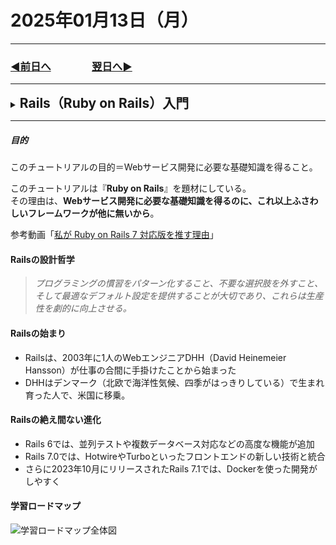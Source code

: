 # 2025年01月13日（月）

---

### [◀️前日へ](https://github.com/yuasys/chatty-journal/blob/main/2025/01/2025-01-12.md)&emsp;&emsp;&emsp;&emsp;[翌日へ▶️](https://github.com/yuasys/chatty-journal/blob/main/2025/01/2025-01-14.md)

---

<details>
  <summary><h2 style="display:inline">Rails（Ruby on Rails）入門</h2></summary>
  <p>Ruby on Rails（略称『Rails』）は、<b>プログラミング言語『Ruby』で書かれたフリーかつオープンソースのWeb開発フレームワーク</b>。<br/> 
  以下に学んだことを<b>受講生の立場で</b>メモしておく。（<a href="https://railstutorial.jp/chapters/beginning?version=7.0#cha-beginning">出典元 
  </a>）
  </p>
  <details>
    <summary><h3>第１章　ゼロからデプロイまで</h3></summary>
    <details>
        <summary><h3>はじめに</h3></summary>
    </details>
    <details>
        <summary><h3>1.1 前提知識</h3></summary>
    </details>
    <details>
      <summary><h3>1.2 さっそく動かす</h3></summary>
      <details>
        <summary><h3>1.2.1 開発環境</h3></summary>
      </details>
      <details>
        <summary><h3>1.2.2 Railsをインストールする</h3></summary>
      </details>
    </details>
    <details>
      <summary><h3>1.3 最初のアプリケーション</h3></summary>
      <details>
        <summary><h3>1.3.1 Bundler</h3></summary>
      </details>
      <details>
        <summary><h3>1.3.2 rails server</h3></summary>
      </details>
      <details>
        <summary><h3>1.3.3 Model-View-Controller（MVC）</h3></summary>
      </details>
      <details>
        <summary><h3>1.3.4 Hello, world!</h3></summary>
      </details>
    </details>
    <details>
      <summary><h3>1.4 Gitによるバージョン管理</h3></summary>
      <details>
        <summary><h3>1.4.1 Gitのセットアップ</h3></summary>
      </details>
      <details>
        <summary><h3>1.4.2 Gitのメリット</h3></summary>
      </details>
      <details>
        <summary><h3>1.4.3 GitHub</h3></summary>
      </details>
      <details>
        <summary><h3>1.4.4 ブランチ、編集、コミット、マージ</h3></summary>
      </details>
    </details>
    <details>
      <summary><h3>1.5 デプロイする</h3></summary>
    </details>
    <details>
      <summary><h3>1.6 最後に </h3></summary>
      <details>
        <summary><h3>1.6.1 本章のまとめ</h3></summary>
      </details>         
    </details>
    <details>
      <summary><h3>1.7 本チュートリアルで用いている表記の慣習</h3></summary>
    </details>
  </details>
</details>

---

##### 目的

このチュートリアルの目的＝Webサービス開発に必要な基礎知識を得ること。 
  
このチュートリアルは『<b>Ruby on Rails</b>』を題材にしている。   
その理由は、<b>Webサービス開発に必要な基礎知識を得るのに、これ以上ふさわしいフレームワークが他に無いから</b>。

参考動画「[私が Ruby on Rails 7 対応版を推す理由](https://youtu.be/IiUX2NGGZGc?si=1xgD7AZqPlPaBtxp)」

#### Railsの設計哲学

> <p><i>プログラミングの慣習をパターン化すること、不要な選択肢を外すこと、そして最適なデフォルト設定を提供することが大切であり、これらは生産性を劇的に向上させる。</i></p>

#### Railsの始まり

- Railsは、2003年に1人のWebエンジニアDHH（David Heinemeier Hansson）が仕事の合間に手掛けたことから始まった
- DHHはデンマーク（北欧で海洋性気候、四季がはっきりしている）で生まれ育った人で、米国に移乗。

#### Railsの絶え間ない進化

- Rails 6では、並列テストや複数データベース対応などの高度な機能が追加
- Rails 7.0では、HotwireやTurboといったフロントエンドの新しい技術と統合
- さらに2023年10月にリリースされたRails 7.1では、Dockerを使った開発がしやすく

#### 学習ロードマップ

![学習ロードマップ全体図](https://railstutorial.jp/chapters/7.0/images/figures/study_map.png)
